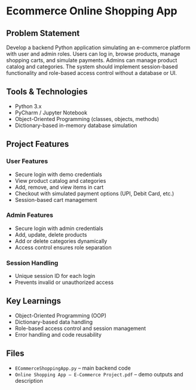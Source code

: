 # Ecommerce Online Shopping App

## Problem Statement
Develop a backend Python application simulating an e-commerce platform with user and admin roles. Users can log in, browse products, manage shopping carts, and simulate payments. Admins can manage product catalog and categories. The system should implement session-based functionality and role-based access control without a database or UI.

## Tools & Technologies
- Python 3.x
- PyCharm / Jupyter Notebook
- Object-Oriented Programming (classes, objects, methods)
- Dictionary-based in-memory database simulation

## Project Features

### User Features
- Secure login with demo credentials
- View product catalog and categories
- Add, remove, and view items in cart
- Checkout with simulated payment options (UPI, Debit Card, etc.)
- Session-based cart management

### Admin Features
- Secure login with admin credentials
- Add, update, delete products
- Add or delete categories dynamically
- Access control ensures role separation

### Session Handling
- Unique session ID for each login
- Prevents invalid or unauthorized access

## Key Learnings
- Object-Oriented Programming (OOP)  
- Dictionary-based data handling  
- Role-based access control and session management  
- Error handling and code reusability

## Files
- `ECommerceShoppingApp.py` – main backend code  
- `Online Shopping App – E-Commerce Project.pdf` – demo outputs and description




